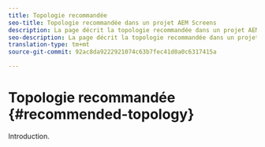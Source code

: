 ```yaml
---
title: Topologie recommandée
seo-title: Topologie recommandée dans un projet AEM Screens
description: La page décrit la topologie recommandée dans un projet AEM Screens.
seo-description: La page décrit la topologie recommandée dans un projet AEM Screens.
translation-type: tm+mt
source-git-commit: 92ac8da9222921074c63b7fec41d0a0c6317415a

---
```



# Topologie recommandée {#recommended-topology}

Introduction.
